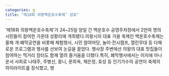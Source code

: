 ```yaml
---
categories: g
title: "제18회 의왕백운호수축제’ 성료"
---
```

‘제18회 의왕백운호수축제’가 24~25일 양일 간 백운호수 공영주차장에서 2만여 명의 시민들이 참여한 가운데 성황리에 개최됐다.의왕시의 대표 가을 축제인 백운호수축제는 올해 개·폐막공연을 비롯해 체험행사, 시민 참여마당, 놀이·전시캠프, 열린무대 등 다채로운 프로그램과 행사를 선보여 눈길을 끌었다. 행사장 주변에선 의왕의 대표 맛집들이 참여하는 먹거리 장터도 함께 열려 즐거움을 더했다.특히, 폐막행사에서는 이지애 아나운서 사회로 나태주, 주병선, 몽니, 문희옥, 채은정, 효성 등 인기가수의 공연이 축제의 하이라이트를 장식했고, 행